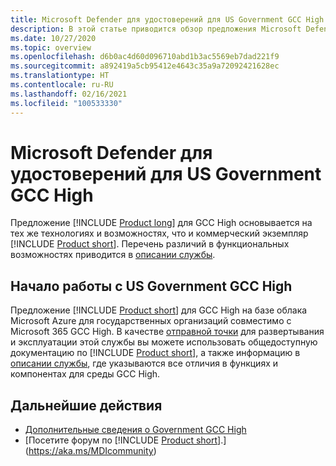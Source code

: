 ```yaml
---
title: Microsoft Defender для удостоверений для US Government GCC High
description: В этой статье приводится обзор предложения Microsoft Defender для удостоверений для US Government GCC High.
ms.date: 10/27/2020
ms.topic: overview
ms.openlocfilehash: d6b0ac4d60d096710abd1b3ac5569eb7dad221f9
ms.sourcegitcommit: a892419a5cb95412e4643c35a9a72092421628ec
ms.translationtype: HT
ms.contentlocale: ru-RU
ms.lasthandoff: 02/16/2021
ms.locfileid: "100533330"
---
```

# <a name="microsoft-defender-for-identity-for-us-government-gcc-high"></a>Microsoft Defender для удостоверений для US Government GCC High

Предложение [!INCLUDE [Product long](includes/product-long.md)] для GCC High основывается на тех же технологиях и возможностях, что и коммерческий экземпляр [!INCLUDE [Product short](includes/product-short.md)]. Перечень различий в функциональных возможностях приводится в [описании службы](/enterprise-mobility-security/solutions/ems-azure-atp-govt-service-description).

## <a name="get-started-with-us-government-gcc-high"></a>Начало работы с US Government GCC High

Предложение [!INCLUDE [Product short](includes/product-short.md)] для GCC High на базе облака Microsoft Azure для государственных организаций совместимо с Microsoft 365 GCC High. В качестве [отправной точки](install-step1.md) для развертывания и эксплуатации этой службы вы можете использовать общедоступную документацию по [!INCLUDE [Product short](includes/product-short.md)], а также информацию в [описании службы](/enterprise-mobility-security/solutions/ems-mdi-govt-service-description), где указываются все отличия в функциях и компонентах для среды GCC High.  

## <a name="next-steps"></a>Дальнейшие действия

- [Дополнительные сведения о Government GCC High](/enterprise-mobility-security/solutions/ems-azure-atp-govt-service-description)
- [Посетите форум по [!INCLUDE [Product short](includes/product-short.md)].](https://aka.ms/MDIcommunity)
